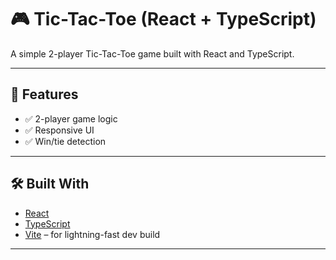 # 🎮 Tic-Tac-Toe (React + TypeScript)

A simple 2-player Tic-Tac-Toe game built with React and TypeScript.


---

## 🚀 Features

- ✅ 2-player game logic
- ✅ Responsive UI
- ✅ Win/tie detection
---

## 🛠️ Built With

- [React](https://reactjs.org/)
- [TypeScript](https://www.typescriptlang.org/)
- [Vite](https://vitejs.dev/) – for lightning-fast dev build

---

